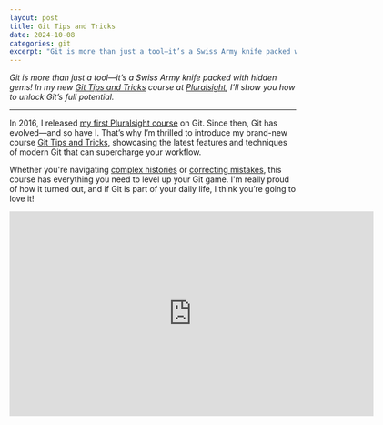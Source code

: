 ```yaml
---
layout: post
title: Git Tips and Tricks
date: 2024-10-08
categories: git
excerpt: "Git is more than just a tool—it’s a Swiss Army knife packed with hidden gems! In my new Git Tips and Tricks course at Pluralsight, I’ll show you how to unlock Git’s full potential."
---
```


_Git is more than just a tool—it’s a Swiss Army knife packed with hidden gems! In my new [Git Tips and Tricks](https://www.pluralsight.com/courses/git-tips-tricks) course at [Pluralsight](https://www.pluralsight.com/authors/enrico-campidoglio), I’ll show you how to unlock Git’s full potential._

---

In 2016, I released [my first Pluralsight course](https://www.pluralsight.com/authors/enrico-campidoglio) on Git. Since then, Git has evolved—and so have I. That’s why I’m thrilled to introduce my brand-new course [Git Tips and Tricks](https://www.pluralsight.com/courses/git-tips-tricks), showcasing the latest features and techniques of modern Git that can supercharge your workflow.

Whether you're navigating [complex histories](/2014/08/14/the-importance-of-a-good-looking-history/) or [correcting mistakes](/2016/08/25/git-undo/), this course has everything you need to level up your Git game. I'm really proud of how it turned out, and if Git is part of your daily life, I think you’re going to love it!

<iframe width="640" height="360" src="https://www.youtube.com/embed/kyPvIorNU70?si=-62Q9_JC1Tyt4ByH&amp;controls=0" title="Git Tips and Tricks" frameborder="0" allow="accelerometer; autoplay; clipboard-write; encrypted-media; gyroscope; picture-in-picture; web-share" referrerpolicy="strict-origin-when-cross-origin" allowfullscreen></iframe>

